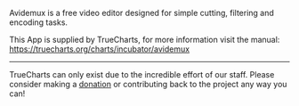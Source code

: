Avidemux is a free video editor designed for simple cutting, filtering and encoding tasks.

This App is supplied by TrueCharts, for more information visit the manual: https://truecharts.org/charts/incubator/avidemux

---

TrueCharts can only exist due to the incredible effort of our staff.
Please consider making a [donation](https://truecharts.org/docs/about/sponsor) or contributing back to the project any way you can!
